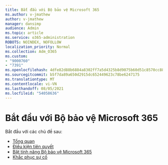 ```yaml
---
title: Bắt đầu với Bộ bảo vệ Microsoft 365
ms.author: v-jmathew
author: v-jmathew
manager: dansimp
audience: Admin
ms.topic: article
ms.service: o365-administration
ROBOTS: NOINDEX, NOFOLLOW
localization_priority: Normal
ms.collection: Adm_O365
ms.custom:
- "9000760"
- "7391"
ms.openlocfilehash: 4dfe82d88b6884a8302ff7a5d4325b8d9075b60d51c8570cc88470d9ee222895
ms.sourcegitcommit: b5f7da89a650d2915dc652449623c78be6247175
ms.translationtype: MT
ms.contentlocale: vi-VN
ms.lasthandoff: 08/05/2021
ms.locfileid: "54058636"
---
```

# <a name="get-started-with-microsoft-365-defender"></a>Bắt đầu với Bộ bảo vệ Microsoft 365

Bắt đầu với các chủ đề sau:

- [Tổng quan](https://docs.microsoft.com/microsoft-365/security/mtp/microsoft-threat-protection)
- [Điều kiện tiên quyết](https://docs.microsoft.com/microsoft-365/security/mtp/prerequisites)
- [Bật tính năng Bộ bảo vệ Microsoft 365](https://docs.microsoft.com/microsoft-365/security/mtp/mtp-enable)
- [Khắc phục sự cố](https://docs.microsoft.com/microsoft-365/security/mtp/troubleshoot)
